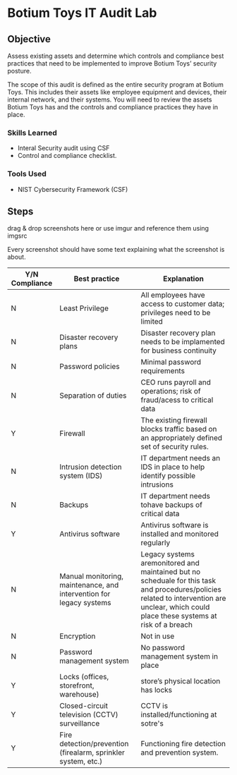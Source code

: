# Botium Toys IT Audit Lab

## Objective
Assess existing assets and determine which controls and compliance best practices that need to be implemented to improve Botium Toys’ security posture.

The scope of this audit is defined as the entire security program at Botium Toys. This includes their assets like employee equipment and devices, their internal network, and their systems. You will need to review the assets Botium Toys has and the controls and compliance practices they have in place.

### Skills Learned

- Interal Security audit using CSF
- Control and compliance checklist.

### Tools Used

- NIST Cybersecurity Framework (CSF)

## Steps
drag & drop screenshots here or use imgur and reference them using imgsrc

Every screenshot should have some text explaining what the screenshot is about.

| Y/N Compliance | Best practice | Explanation |
|----------------|---------------|-------------|
| N | Least Privilege | All employees have access to customer data; privileges need to be limited |
| N | Disaster recovery plans | Disaster recovery plan needs to be implamented for business continuity |
| N | Password policies | Minimal password requirements |
| N | Separation of duties | CEO runs payroll and operations; risk of fraud/acess to critical data |
| Y | Firewall | The existing firewall blocks traffic based on an appropriately defined set of security rules. |
| N | Intrusion detection system (IDS) | IT department needs an IDS in place to help identify possible intrusions |
| N | Backups | IT department needs tohave backups of critical data |
| Y | Antivirus software | Antivirus software is installed and monitored regularly |
| N | Manual monitoring, maintenance, and intervention for legacy systems  | Legacy systems aremonitored and maintained but no scheduale for this task and procedures/policies related to intervention are unclear, which could place these systems at risk of a breach |
| N | Encryption | Not in use |
| N | Password management system | No password management system in place |
| Y | Locks (offices, storefront, warehouse) | store’s physical location has locks |
| Y | Closed-circuit television (CCTV) surveillance | CCTV is installed/functioning at sotre's |
| Y | Fire detection/prevention (firealarm, sprinkler system, etc.) | Functioning fire detection and prevention system. |

